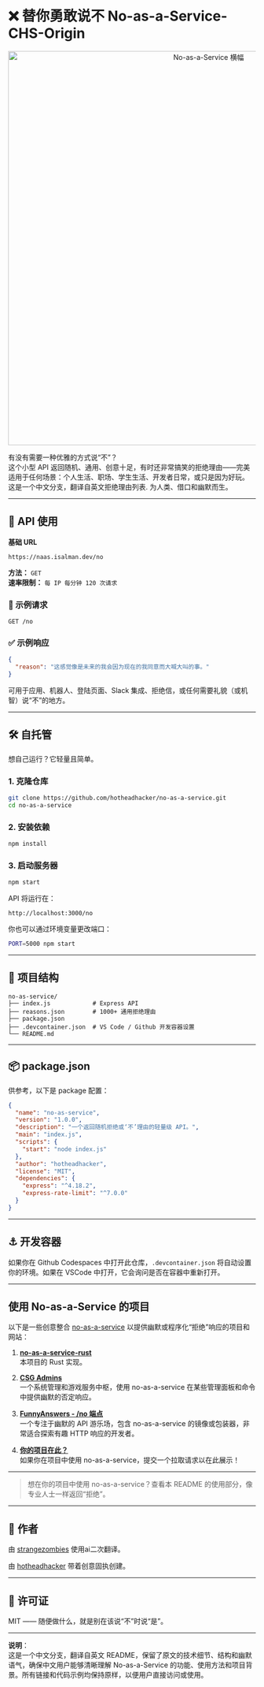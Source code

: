 # ❌ 替你勇敢说不 No-as-a-Service-CHS-Origin

<p align="center">
  <img src="https://raw.githubusercontent.com/hotheadhacker/no-as-a-service/main/assets/imgs/naas-with-no-logo-bunny.png" width="800" alt="No-as-a-Service 横幅" width="70%"/>
</p>

有没有需要一种优雅的方式说“不”？  
这个小型 API 返回随机、通用、创意十足，有时还非常搞笑的拒绝理由——完美适用于任何场景：个人生活、职场、学生生活、开发者日常，或只是因为好玩。
这是一个中文分支，翻译自英文拒绝理由列表.
为人类、借口和幽默而生。

---

## 🚀 API 使用

**基础 URL**  
```
https://naas.isalman.dev/no
```

**方法：** `GET`  
**速率限制：** `每 IP 每分钟 120 次请求`

### 🔄 示例请求
```http
GET /no
```

### ✅ 示例响应
```json
{
  "reason": "这感觉像是未来的我会因为现在的我同意而大喊大叫的事。"
}
```

可用于应用、机器人、登陆页面、Slack 集成、拒绝信，或任何需要礼貌（或机智）说“不”的地方。

---

## 🛠️ 自托管

想自己运行？它轻量且简单。

### 1. 克隆仓库
```bash
git clone https://github.com/hotheadhacker/no-as-a-service.git
cd no-as-a-service
```

### 2. 安装依赖
```bash
npm install
```

### 3. 启动服务器
```bash
npm start
```

API 将运行在：
```
http://localhost:3000/no
```

你也可以通过环境变量更改端口：
```bash
PORT=5000 npm start
```

---

## 📁 项目结构

```
no-as-service/
├── index.js            # Express API
├── reasons.json        # 1000+ 通用拒绝理由
├── package.json
├── .devcontainer.json  # VS Code / Github 开发容器设置
└── README.md
```

---

## 📦 package.json

供参考，以下是 package 配置：

```json
{
  "name": "no-as-service",
  "version": "1.0.0",
  "description": "一个返回随机拒绝或‘不’理由的轻量级 API。",
  "main": "index.js",
  "scripts": {
    "start": "node index.js"
  },
  "author": "hotheadhacker",
  "license": "MIT",
  "dependencies": {
    "express": "^4.18.2",
    "express-rate-limit": "^7.0.0"
  }
}
```

---

## ⚓ 开发容器

如果你在 Github Codespaces 中打开此仓库，`.devcontainer.json` 将自动设置你的环境。如果在 VSCode 中打开，它会询问是否在容器中重新打开。

---

## 使用 No-as-a-Service 的项目

以下是一些创意整合 [no-as-a-service](https://naas.isalman.dev/no) 以提供幽默或程序化“拒绝”响应的项目和网站：

1. **[no-as-a-service-rust](https://github.com/ZAZPRO/no-as-a-service-rust)**  
   本项目的 Rust 实现。

2. **[CSG Admins](https://csg-admins.de)**  
   一个系统管理和游戏服务中枢，使用 no-as-a-service 在某些管理面板和命令中提供幽默的否定响应。

3. **[FunnyAnswers - /no 端点](https://www.funnyanswers.lol/no)**  
   一个专注于幽默的 API 游乐场，包含 no-as-a-service 的镜像或包装器，非常适合探索有趣 HTTP 响应的开发者。

4. **[你的项目在此？](quare://github.com/YOUR_REPO)**  
   如果你在项目中使用 no-as-a-service，提交一个拉取请求以在此展示！

---

> 想在你的项目中使用 no-as-a-service？查看本 README 的使用部分，像专业人士一样返回“拒绝”。

---

## 👤 作者

由 [strangezombies](https://github.com/strangezombies) 使用ai二次翻译。

由 [hotheadhacker](https://github.com/hotheadhacker) 带着创意固执创建。

---

## 📄 许可证

MIT —— 随便做什么，就是别在该说“不”时说“是”。

---

**说明**：  
这是一个中文分支，翻译自英文 README，保留了原文的技术细节、结构和幽默语气，确保中文用户能够清晰理解 No-as-a-Service 的功能、使用方法和项目背景。所有链接和代码示例均保持原样，以便用户直接访问或使用。
